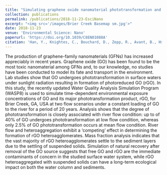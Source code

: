 ```yaml
---
title: "Simulating graphene oxide nanomaterial phototransformation and transport in surface water"
collection: publications
permalink: /publications/2018-11-23-EsciNano
excerpt: "<img src='/images/Brier Creek Basemap sm.jpg'>"
date: 2018-11-23
venue: 'Environmental Science: Nano'
paperurl: 'https://doi.org/10.1039/C8EN01088A'
citation: 'Han, Y., Knightes, C., Bouchard, D., Zepp, R., Avant, B., Hsieh, H.-S., Chang, X., Acrey, B., Henderson, M., Spear, J. (2018). &quot;Simulating the fate and transport of graphene oxide nanoparticles and their major phototransformation product in surface waters.&quot; <i>Environmental Science: Nano</i>.'
---
```


<script type='text/javascript' src='https://d1bxh8uas1mnw7.cloudfront.net/assets/embed.js'></script> <div data-badge-popover="right" data-badge-type="donut" data-doi="10.1039/C8EN01088A" data-hide-no-mentions="true" data-hide-less-than="5" class="altmetric-embed"></div>

The production of graphene-family nanomaterials (GFNs) has increased appreciably in recent years. Graphene oxide (GO) has been found to be the most toxic nanomaterial among GFNs and, to our knowledge, no studies have been conducted to model its fate and transport in the environment. Lab studies show that GO undergoes phototransformation in surface waters under sunlight radiation resulting in formation of photoreduced GO (rGO). In this study, the recently updated Water Quality Analysis Simulation Program (WASP8) is used to simulate time-dependent environmental exposure concentrations of GO and its major phototransformation product, rGO, for Brier Creek, GA, USA at two flow scenarios under a constant loading of GO to the river for a period of 20 years. Analysis shows that the degree of phototransformation is closely associated with river flow condition: up to of 40% of GO undergoes phototransformation at low flow condition, whereas only 2.5% of GO phototransformation occurs at mean flow condition. River flow and heteroaggregation exhibit a ‘competing’ effect in determining the formation of rGO heteroagglomerates. Mass fraction analysis indicates that the vast majority of rGO heteroagglomerates settle to the sediment layers due to the settling of suspended solids. Simulation of natural recovery after removal of the GO source suggests that free GO and rGO are the immediate contaminants of concern in the studied surface water system, while rGO heteroaggregated with suspended solids can have a long-term ecological impact on both the water column and sediments.

